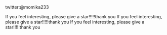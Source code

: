 twitter:@momika233

If you feel interesting, please give a star!!!!!thank you
If you feel interesting, please give a star!!!!!thank you
If you feel interesting, please give a star!!!!!thank you
